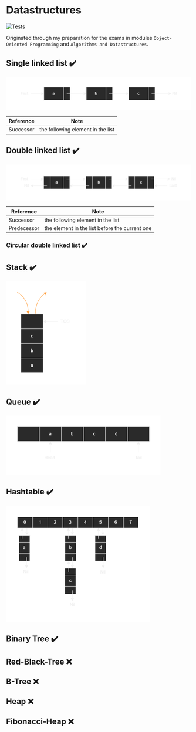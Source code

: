 # Datastructures

[![Tests](https://github.com/tim0-12432/data-structures/actions/workflows/dotnet.yml/badge.svg)](https://github.com/tim0-12432/data-structures/actions/workflows/dotnet.yml)

Originated through my preparation for the exams in modules `Object-Oriented Programming` and `Algorithms and Datastructures`. 

## Single linked list :heavy_check_mark:

![single linked list](./doc/images/single-linked-list.png)

|Reference|Note|
|---|---|
|Successor|the following element in the list|

## Double linked list :heavy_check_mark:

![double linked list](./doc/images/double-linked-list.png)

|Reference|Note|
|---|---|
|Successor|the following element in the list|
|Predecessor|the element in the list before the current one|

### Circular double linked list :heavy_check_mark:

## Stack :heavy_check_mark:

![stack](./doc/images/stack.png)

## Queue :heavy_check_mark:

![queue](./doc/images/queue.png)

## Hashtable :heavy_check_mark:

![hashtable](./doc/images/hashtable.png)

## Binary Tree :heavy_check_mark:

## Red-Black-Tree :x:

## B-Tree :x:

## Heap :x:

## Fibonacci-Heap :x:
